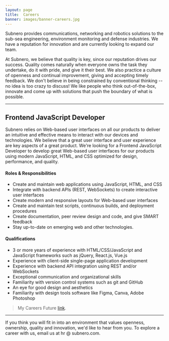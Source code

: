 ```yaml
---
layout: page
title:  Careers
banner: images/banner-careers.jpg
---
```


Subnero provides communications, networking and robotics solutions to the sub-sea engineering, environment monitoring and defense industries. We have a reputation for innovation and are currently looking to expand our team.

At Subnero, we believe that quality is key, since our reputation drives our success. Quality comes naturally when everyone owns the task they undertake, do it with pride, and give it their best. We also practice a culture of openness and continual improvement, giving and accepting timely feedback. We don't believe in being constrained by conventional thinking -- no idea is too crazy to discuss! We like people who think out-of-the-box, innovate and come up with solutions that push the boundary of what is possible.

---

## Frontend JavaScript Developer
Subnero relies on Web-based user interfaces on all our products to deliver an intuitive and effective means to interact with our devices and technologies. We believe that a great user interface and user experience are key aspects of a great product. We're looking for a Frontend JavaScript Developer to develop great Web-based user interfaces for our products using modern JavaScript, HTML, and CSS optimized for design, performance, and quality.

#### Roles & Responsibilities
- Create and maintain web applications using JavaScript, HTML, and CSS
- Integrate with backend APIs (REST, WebSockets) to create interactive user interfaces
- Create modern and responsive layouts for Web-based user interfaces
- Create and maintain test scripts, continuous builds, and deployment procedures
- Create documentation, peer review design and code, and give SMART feedback
- Stay up-to-date on emerging web and other technologies.

#### Qualifications
- 3 or more years of experience with HTML/CSS/JavaScript and JavaScript frameworks such as jQuery, React.js, Vue.js
- Experience with client-side single-page application development
- Experience with backend API integration using REST and/or WebSockets
- Exceptional communication and organizational skills
- Familiarity with version control systems such as git and GitHub
- An eye for good design and aesthetics
- Familiarity with design tools software like Figma, Canva, Adobe Photoshop

> My Careers Future [link](https://www.mycareersfuture.gov.sg/job/information-technology/frontend-developer-subnero-dd9663d1aa2be090937a58809bc4e8f9).

---

If you think you will fit in into an environment that values openness, ownership, quality and innovation, we'd like to hear from you. To explore a career with us, email us at hr @ subnero.com.
